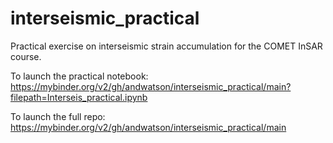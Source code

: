 # interseismic_practical
Practical exercise on interseismic strain accumulation for the COMET InSAR course.

To launch the practical notebook:
https://mybinder.org/v2/gh/andwatson/interseismic_practical/main?filepath=Interseis_practical.ipynb

To launch the full repo:
https://mybinder.org/v2/gh/andwatson/interseismic_practical/main


